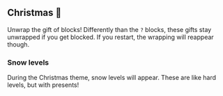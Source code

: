 ## Christmas 🎁

Unwrap the gift of blocks! Differently than the `?` blocks, these gifts stay unwrapped if you get blocked. If you restart, the wrapping will reappear though.

### Snow levels

During the Christmas theme, snow levels will appear. These are like hard levels, but with presents!
